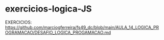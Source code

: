 # exercicios-logica-JS
EXERCICIOS: https://github.com/marciogferreira/fs49_dc/blob/main/AULA_14_LOGICA_PROGRAMACAO/DESAFIO_LOGICA_PROGAMACAO.md

